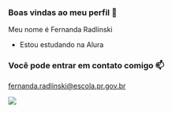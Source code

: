 ### Boas vindas ao meu perfil 👋

Meu nome é Fernanda Radlinski

- Estou estudando na Alura
  
### Você pode entrar em contato comigo 📫
fernanda.radlinski@escola.pr.gov.br

![](https://media.tenor.com/Evp-Gd4w9UUAAAAM/its-friday.gif)
